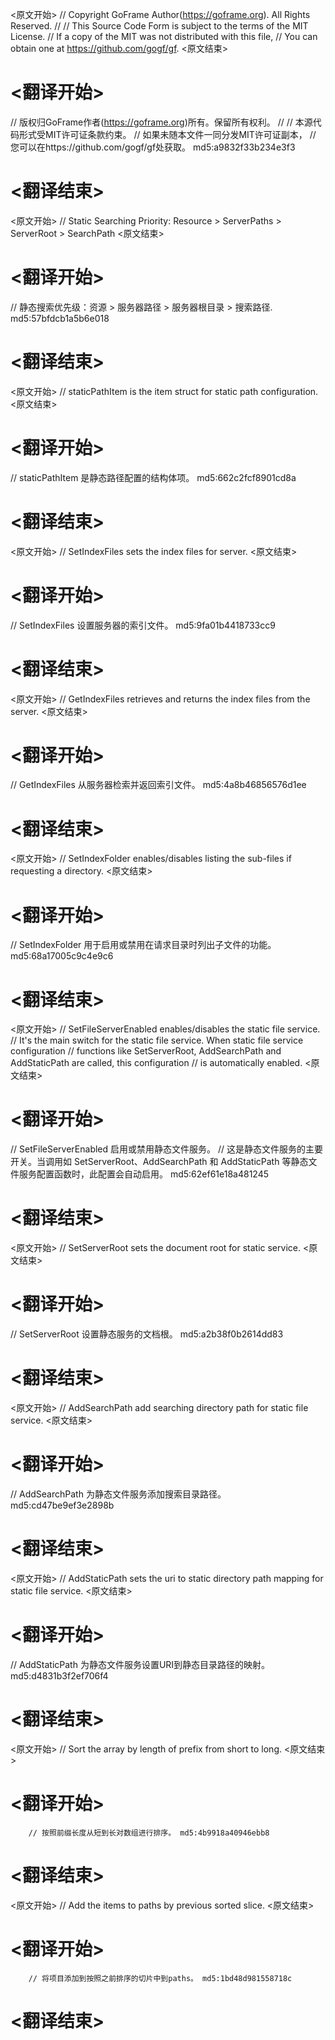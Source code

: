 
<原文开始>
// Copyright GoFrame Author(https://goframe.org). All Rights Reserved.
//
// This Source Code Form is subject to the terms of the MIT License.
// If a copy of the MIT was not distributed with this file,
// You can obtain one at https://github.com/gogf/gf.
<原文结束>

# <翻译开始>
// 版权归GoFrame作者(https://goframe.org)所有。保留所有权利。
//
// 本源代码形式受MIT许可证条款约束。
// 如果未随本文件一同分发MIT许可证副本，
// 您可以在https://github.com/gogf/gf处获取。 md5:a9832f33b234e3f3
# <翻译结束>


<原文开始>
// Static Searching Priority: Resource > ServerPaths > ServerRoot > SearchPath
<原文结束>

# <翻译开始>
// 静态搜索优先级：资源 > 服务器路径 > 服务器根目录 > 搜索路径. md5:57bfdcb1a5b6e018
# <翻译结束>


<原文开始>
// staticPathItem is the item struct for static path configuration.
<原文结束>

# <翻译开始>
// staticPathItem 是静态路径配置的结构体项。 md5:662c2fcf8901cd8a
# <翻译结束>


<原文开始>
// SetIndexFiles sets the index files for server.
<原文结束>

# <翻译开始>
// SetIndexFiles 设置服务器的索引文件。 md5:9fa01b4418733cc9
# <翻译结束>


<原文开始>
// GetIndexFiles retrieves and returns the index files from the server.
<原文结束>

# <翻译开始>
// GetIndexFiles 从服务器检索并返回索引文件。 md5:4a8b46856576d1ee
# <翻译结束>


<原文开始>
// SetIndexFolder enables/disables listing the sub-files if requesting a directory.
<原文结束>

# <翻译开始>
// SetIndexFolder 用于启用或禁用在请求目录时列出子文件的功能。 md5:68a17005c9c4e9c6
# <翻译结束>


<原文开始>
// SetFileServerEnabled enables/disables the static file service.
// It's the main switch for the static file service. When static file service configuration
// functions like SetServerRoot, AddSearchPath and AddStaticPath are called, this configuration
// is automatically enabled.
<原文结束>

# <翻译开始>
// SetFileServerEnabled 启用或禁用静态文件服务。
// 这是静态文件服务的主要开关。当调用如 SetServerRoot、AddSearchPath 和 AddStaticPath 等静态文件服务配置函数时，此配置会自动启用。 md5:62ef61e18a481245
# <翻译结束>


<原文开始>
// SetServerRoot sets the document root for static service.
<原文结束>

# <翻译开始>
// SetServerRoot 设置静态服务的文档根。 md5:a2b38f0b2614dd83
# <翻译结束>


<原文开始>
// AddSearchPath add searching directory path for static file service.
<原文结束>

# <翻译开始>
// AddSearchPath 为静态文件服务添加搜索目录路径。 md5:cd47be9ef3e2898b
# <翻译结束>


<原文开始>
// AddStaticPath sets the uri to static directory path mapping for static file service.
<原文结束>

# <翻译开始>
// AddStaticPath 为静态文件服务设置URI到静态目录路径的映射。 md5:d4831b3f2ef706f4
# <翻译结束>


<原文开始>
// Sort the array by length of prefix from short to long.
<原文结束>

# <翻译开始>
		// 按照前缀长度从短到长对数组进行排序。 md5:4b9918a40946ebb8
# <翻译结束>


<原文开始>
// Add the items to paths by previous sorted slice.
<原文结束>

# <翻译开始>
		// 将项目添加到按照之前排序的切片中到paths。 md5:1bd48d981558718c
# <翻译结束>

